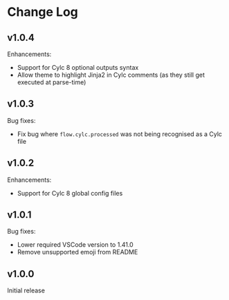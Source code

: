 # Change Log

## v1.0.4

Enhancements:
- Support for Cylc 8 optional outputs syntax
- Allow theme to highlight Jinja2 in Cylc comments (as they still get executed at parse-time)

## v1.0.3

Bug fixes:
- Fix bug where `flow.cylc.processed` was not being recognised as a Cylc file

## v1.0.2

Enhancements:
- Support for Cylc 8 global config files

## v1.0.1

Bug fixes:
- Lower required VSCode version to 1.41.0
- Remove unsupported emoji from README

## v1.0.0

Initial release
